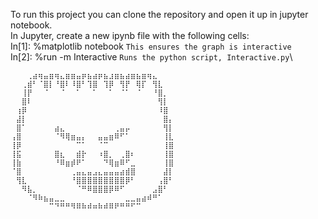 To run this project you can clone the repository and open it up in jupyter notebook. \
In Jupyter, create a new ipynb file with the following cells: \
In[1]: %matplotlib notebook `This ensures the graph is interactive`\
In[2]: %run -m Interactive  `Runs the python script, Interactive.py`\

```
⠀⠀⠀⢀⣴⢶⣤⣶⢶⣄⣶⣶⣤⡶⣦⣴⡶⣦⣰⣶⣦⣴⣶⣦⣶⢶⣄⠀⠀⠀
⠀⠀⢀⣾⠃⠈⣿⡇⠘⣿⠇⠸⣿⠃⢹⣿⠀⢹⡿⠀⢻⡟⠀⢿⡏⠀⢻⣇⠀⠀
⠀⠀⢸⡟⠀⠀⠈⠀⠀⠈⠀⠀⠁⠀⠀⠁⠀⠀⠁⠀⠈⠁⠀⠈⠀⠀⠘⣿⡀⠀
⠀⠀⣿⠇⠀⠀⠀⠀⠀⠀⠀⠀⠀⠀⠀⠀⠀⠀⠀⠀⠀⠀⠀⠀⠀⠀⠀⢻⡇⠀
⠀⢰⡿⠀⠀⠀⠀⠀⠀⠀⠀⠀⠀⠀⠀⠀⠀⠀⠀⠀⠀⠀⠀⠀⠀⠀⠀⠸⣿⠀
⠀⣼⡇⠀⠀⠀⠀⠀⠀⠀⠀⠀⠀⠀⠀⠀⠀⠀⠀⠀⠀⠀⠀⠀⠀⠀⠀⠀⣿⡄
⠀⣿⠁⠀⠀⠀⠀⠀⣴⣄⠀⠀⠀⠀⠀⠀⠀⠀⠀⢀⣤⡤⠀⠀⠀⠀⠀⠀⢻⡇
⢠⣿⠀⠀⠀⠀⠀⠀⠈⠻⢿⣶⣤⡄⠀⠀⣤⣤⣶⠿⠋⠁⠀⠀⠀⠀⠀⠀⢸⣇
⢸⡿⠀⠀⠀⠀⠀⠀⠀⠀⠀⠀⠉⠁⠀⠀⠈⠉⠀⠀⠀⠀⠀⠀⠀⠀⠀⠀⢸⣿
⢸⣯⠀⠀⠀⠀⠀⠀⣿⣆⠀⠀⣾⡗⠀⠀⠰⣿⡀⠀⢀⣿⠆⠀⠀⠀⠀⠀⢸⣿
⢸⣷⠀⠀⠀⠀⠀⠀⠘⠿⣶⡾⠟⠁⠀⠀⠀⠙⢿⣶⠿⠋⣀⠀⠀⠀⠀⠀⢸⣿
⠈⣿⠀⠀⠀⠀⠀⠀⠀⠀⠀⢀⣤⣄⣤⣠⣄⣤⣤⣤⣴⣾⣿⠀⠀⠀⠀⠀⣼⡇
⠀⢻⣇⠀⠀⠀⠀⠀⠀⠀⠀⠘⣿⣿⣿⣿⣿⣿⣿⣿⣿⡿⠃⠀⠀⠀⠀⢠⣿⠃
⠀⠀⠻⣧⡀⠀⠀⠀⠀⠀⠀⠀⠈⠛⠿⣿⣿⣿⡿⠿⠋⠀⠀⠀⠀⠀⣠⣿⠃⠀
⠀⠀⠀⠈⠻⠷⣦⣤⣀⣀⠀⠀⠀⠀⠀⠀⠀⠀⠀⠀⠀⣀⣀⣤⣴⠾⠛⠁⠀⠀
⠀⠀⠀⠀⠀⠀⠀⠉⠙⠛⠛⠻⠿⠷⠾⠶⠷⠾⠿⠟⠛⠛⠋⠉⠀⠀⠀⠀⠀⠀
```

